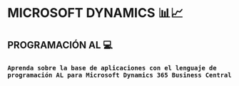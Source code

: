 # MICROSOFT DYNAMICS 📊📈


## PROGRAMACIÓN AL 💻


### `Aprenda sobre la base de aplicaciones con el lenguaje de programación AL para Microsoft Dynamics 365 Business Central`











